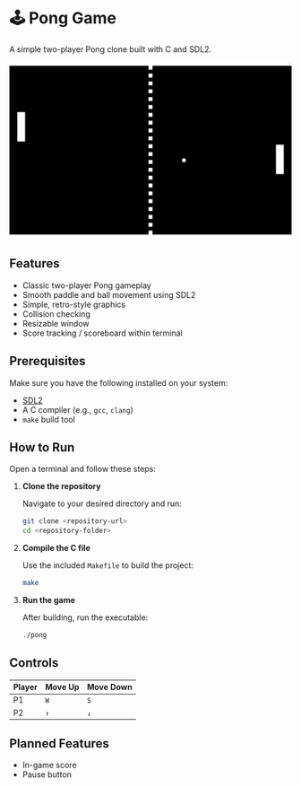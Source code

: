 # 🕹️ Pong Game
A simple two-player Pong clone built with C and SDL2.

![screenshot](images/screenshot.png)

## Features
- Classic two-player Pong gameplay
- Smooth paddle and ball movement using SDL2
- Simple, retro-style graphics
- Collision checking
- Resizable window
- Score tracking / scoreboard within terminal 

## Prerequisites 
Make sure you have the following installed on your system:
- [SDL2](https://www.libsdl.org/)
- A C compiler (e.g., `gcc`, `clang`)
- `make` build tool

## How to Run
Open a terminal and follow these steps:
1. **Clone the repository**

   Navigate to your desired directory and run: 
   ```bash
   git clone <repository-url>
   cd <repository-folder>
   ```
   
2. **Compile the C file**

   Use the included `Makefile` to build the project: 
   ```bash
   make
   ```

3. **Run the game**

   After building, run the executable:
   ```bash
   ./pong
   ```

## Controls 
| Player | Move Up | Move Down |
|--------|---------|-----------|
| P1     | `W`     | `S`       |
| P2     | `↑`     | `↓`       |

## Planned Features
- In-game score
- Pause button
